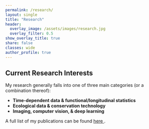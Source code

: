 ```yaml
---
permalink: /research/
layout: single
title: "Research"
header:
  overlay_image: /assets/images/research.jpg
  overlay_filter: 0.5
show_overlay_title: true
share: false
classes: wide
author_profile: true  
---
```



Current Research Interests
---------------


My research generally falls into one of three main categories (or a combination thereof):

+ **Time-dependent data & functional/longitudinal statistics**
+ **Ecological data & conservation technology** 
+ **Imaging, computer vision, & deep learning**


A full list of my publications can be found <a href="https://codycarroll.github.io/publications/"> here </a>. 
